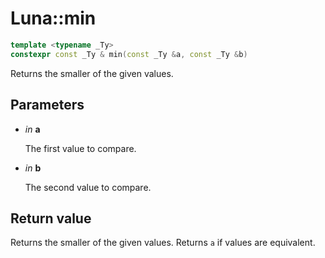 # Luna::min

```c++
template <typename _Ty>
constexpr const _Ty & min(const _Ty &a, const _Ty &b)
```

Returns the smaller of the given values. 



## Parameters
* *in* **a**

    The first value to compare. 

* *in* **b**

    The second value to compare. 

## Return value
Returns the smaller of the given values. Returns `a` if values are equivalent. 

